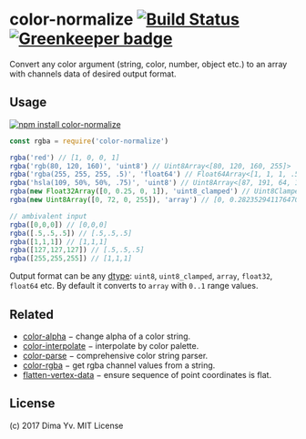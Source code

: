 # color-normalize [![Build Status](https://travis-ci.org/colorjs/color-normalize.png)](https://travis-ci.org/colorjs/color-normalize) [![Greenkeeper badge](https://badges.greenkeeper.io/colorjs/color-normalize.svg)](https://greenkeeper.io/)

Convert any color argument (string, color, number, object etc.) to an array with channels data of desired output format.


## Usage

[![npm install color-normalize](https://nodei.co/npm/color-normalize.png?mini=true)](https://npmjs.org/package/color-normalize/)

```js
const rgba = require('color-normalize')

rgba('red') // [1, 0, 0, 1]
rgba('rgb(80, 120, 160)', 'uint8') // Uint8Array<[80, 120, 160, 255]>
rgba('rgba(255, 255, 255, .5)', 'float64') // Float64Array<[1, 1, 1, .5]>
rgba('hsla(109, 50%, 50%, .75)', 'uint8') // Uint8Array<[87, 191, 64, 191]>
rgba(new Float32Array([0, 0.25, 0, 1]), 'uint8_clamped') // Uint8ClampedArray<[0, 64, 0, 255]>
rgba(new Uint8Array([0, 72, 0, 255]), 'array') // [0, 0.2823529411764706, 0, 1]

// ambivalent input
rgba([0,0,0]) // [0,0,0]
rgba([.5,.5,.5]) // [.5,.5,.5]
rgba([1,1,1]) // [1,1,1]
rgba([127,127,127]) // [.5,.5,.5]
rgba([255,255,255]) // [1,1,1]
```

Output format can be any [dtype](https://npmjs.org/package/dtype): `uint8`, `uint8_clamped`, `array`, `float32`, `float64` etc. By default it converts to `array` with `0..1` range values.


## Related

* [color-alpha](https://github.com/colorjs/color-alpha) − change alpha of a color string.
* [color-interpolate](https://github.com/colorjs/color-interpolate) − interpolate by color palette.
* [color-parse](https://github.com/colorjs/color-parse) − comprehensive color string parser.
* [color-rgba](https://github.com/colorjs/color-rgba) − get rgba channel values from a string.
* [flatten-vertex-data](https://npmjs.org/package/flatten-vertex-data) − ensure sequence of point coordinates is flat.

## License

(c) 2017 Dima Yv. MIT License
